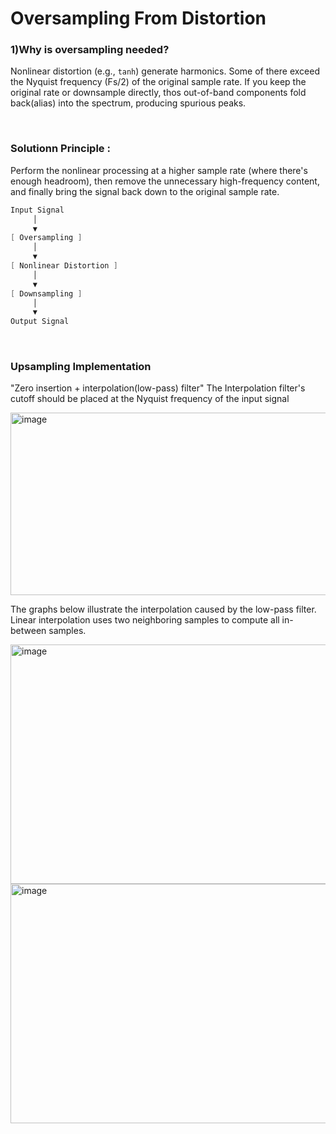 # Oversampling From Distortion

### 1)Why is oversampling needed? 
Nonlinear distortion (e.g., `tanh`) generate harmonics. Some of there exceed the Nyquist frequency (Fs/2) of the original sample rate. If you keep the original rate or downsample directly, thos out-of-band components fold back(alias) into the spectrum, producing spurious peaks.

<br>

### Solutionn Principle : 

Perform the nonlinear processing at a higher sample rate (where there's enough headroom), then remove the unnecessary high-frequency content, and finally bring the signal back down to the original sample rate.

~~~cpp
Input Signal 
     │
     ▼
[ Oversampling ]
     │
     ▼
[ Nonlinear Distortion ]
     │
     ▼
[ Downsampling ]
     │
     ▼
Output Signal
~~~

<br>

### Upsampling Implementation
"Zero insertion + interpolation(low-pass) filter"
The Interpolation filter's cutoff should be placed at the Nyquist frequency of the input signal 

<img width="850" height="292" alt="image" src="https://github.com/user-attachments/assets/c5ec8cc7-c182-4bf0-a079-0e08e31941e0" />


<br>


The graphs below illustrate the interpolation caused by the low-pass filter. Linear interpolation uses two neighboring samples to compute all in-between samples.

<img width="833" height="383" alt="image" src="https://github.com/user-attachments/assets/03484b30-2ee8-496f-b933-6db4ebf4cd78" />


<img width="833" height="383" alt="image" src="https://github.com/user-attachments/assets/b19f3838-2823-4a17-a649-06d61f6dec52" />



